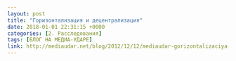 ```yaml
---
layout: post
title: "Горизонтализация и децентрализация"
date: 2018-01-01 22:31:15 +0000
categories: [2. Расследования]
tags: [БЛОГ НА МЕДИА-УДАРЕ]
link: http://mediaudar.net/blog/2012/12/12/mediaudar-gorizontalizaciya-i-decentralizaciya/
---
```

